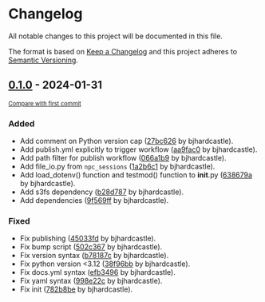 # Changelog

All notable changes to this project will be documented in this file.

The format is based on [Keep a Changelog](http://keepachangelog.com/en/1.0.0/)
and this project adheres to [Semantic Versioning](http://semver.org/spec/v2.0.0.html).

<!-- insertion marker -->
## [0.1.0](https://github.com/AllenInstitute/npc_io/releases/tag/0.1.0) - 2024-01-31

<small>[Compare with first commit](https://github.com/AllenInstitute/npc_io/compare/ef1f35917d78346f811f48f7f055a04de496f0f3...0.1.0)</small>

### Added

- Add comment on Python version cap ([27bc626](https://github.com/AllenInstitute/npc_io/commit/27bc626eb250433c8c796ae509c95969a45b7d3f) by bjhardcastle).
- Add publish.yml explicitly to trigger workflow ([aa9fac0](https://github.com/AllenInstitute/npc_io/commit/aa9fac002fe8aec28f5df031496e74ed4b440168) by bjhardcastle).
- Add path filter for publish workflow ([066a1b9](https://github.com/AllenInstitute/npc_io/commit/066a1b9c83729c86a1b1b4219e3bc988044256e3) by bjhardcastle).
- Add file_io.py from `npc_sessions` ([1a2b6c1](https://github.com/AllenInstitute/npc_io/commit/1a2b6c112e4377cff961960bb5dba74a9f4d5b0c) by bjhardcastle).
- Add load_dotenv() function and testmod() function to __init__.py ([638679a](https://github.com/AllenInstitute/npc_io/commit/638679a9e770a163c884b270298455fe80d84718) by bjhardcastle).
- Add s3fs dependency ([b28d787](https://github.com/AllenInstitute/npc_io/commit/b28d787bbb87f2b1d9b8b5b1eb7063ce39bc6b49) by bjhardcastle).
- Add dependencies ([9f569ff](https://github.com/AllenInstitute/npc_io/commit/9f569ff0ae1c432e81ae694eb28d9664111e7743) by bjhardcastle).

### Fixed

- Fix publishing ([45033fd](https://github.com/AllenInstitute/npc_io/commit/45033fd81815232ab7c6a07e6f1b76bd1064b9b0) by bjhardcastle).
- Fix bump script ([502c367](https://github.com/AllenInstitute/npc_io/commit/502c3670cf29c8d43b868caf8c5477684cab9da1) by bjhardcastle).
- Fix version syntax ([b78187c](https://github.com/AllenInstitute/npc_io/commit/b78187cc61ae70e1a457d8dd969b831f282597ae) by bjhardcastle).
- Fix python version <3.12 ([38f96bb](https://github.com/AllenInstitute/npc_io/commit/38f96bba33442931ad55c6034512816a4bb3473b) by bjhardcastle).
- Fix docs.yml syntax ([efb3496](https://github.com/AllenInstitute/npc_io/commit/efb34961636b0cb0e882c503c95a73373c5912a4) by bjhardcastle).
- Fix yaml syntax ([998e22c](https://github.com/AllenInstitute/npc_io/commit/998e22c284cda40c35bbb3a64bc129b79cd07454) by bjhardcastle).
- Fix init ([782b8be](https://github.com/AllenInstitute/npc_io/commit/782b8be3fb498b14d025cff64775ab491a905c96) by bjhardcastle).

